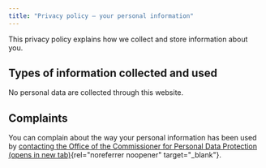 ```yaml
---
title: "Privacy policy – your personal information"
---
```


This privacy policy explains how we collect and store information about you.

## Types of information collected and used

No personal data are collected through this website.

## Complaints
You can complain about the way your personal information has been used by [contacting the Office of the Commissioner for Personal Data Protection (opens in new tab)](https://www.dataprotection.gov.cy/dataprotection/dataprotection.nsf/page1i_en/page1i_en?opendocument){rel="noreferrer noopener" target="_blank"}. 